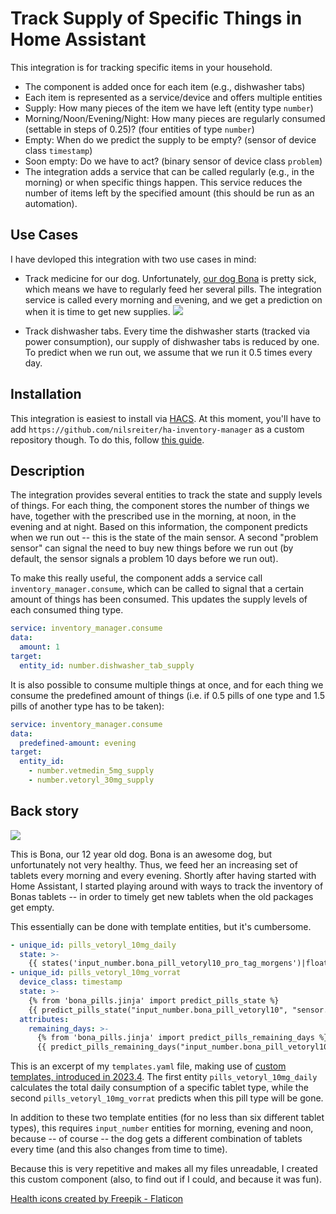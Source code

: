 # Track Supply of Specific Things in Home Assistant

This integration is for tracking specific items in your household.

- The component is added once for each item (e.g., dishwasher tabs)
- Each item is represented as a service/device and offers multiple entities
- Supply: How many pieces of the item we have left (entity type `number`)
- Morning/Noon/Evening/Night: How many pieces are regularly consumed (settable in steps of 0.25)? (four entities of type `number`)
- Empty: When do we predict the supply to be empty? (sensor of device class `timestamp`)
- Soon empty: Do we have to act? (binary sensor of device class `problem`)
- The integration adds a service that can be called regularly (e.g., in the morning) or when specific things happen. This service reduces the number of items left by the specified amount (this should be run as an automation).

## Use Cases

I have devloped this integration with two use cases in mind:

- Track medicine for our dog. Unfortunately, [our dog Bona](img/bona.jpeg) is pretty sick, which means we have to regularly feed her several pills. The integration service is called every morning and evening, and we get a prediction on when it is time to get new supplies. ![](img/screenshot1.png)

- Track dishwasher tabs. Every time the dishwasher starts (tracked via power consumption), our supply of dishwasher tabs is reduced by one. To predict when we run out, we assume that we run it 0.5 times every day.

## Installation

This integration is easiest to install via [HACS](https://hacs.xyz). At this moment, you'll have to add `https://github.com/nilsreiter/ha-inventory-manager` as a custom repository though. To do this, follow [this guide](https://hacs.xyz/docs/faq/custom_repositories).

## Description

The integration provides several entities to track the state and supply levels of things. For each thing, the component stores the number of things we have, together with the prescribed use in the morning, at noon, in the evening and at night. Based on this information, the component predicts when we run out -- this is the state of the main sensor. A second "problem sensor" can signal the need to buy new things before we run out (by default, the sensor signals a problem 10 days before we run out).

To make this really useful, the component adds a service call `inventory_manager.consume`, which can be called to signal that a certain amount of things has been consumed. This updates the supply levels of each consumed thing type.

```yaml
service: inventory_manager.consume
data:
  amount: 1
target:
  entity_id: number.dishwasher_tab_supply
```

It is also possible to consume multiple things at once, and for each thing we consume the predefined amount of things (i.e. if 0.5 pills of one type and 1.5 pills of another type has to be taken):

```yaml
service: inventory_manager.consume
data:
  predefined-amount: evening
target:
  entity_id:
    - number.vetmedin_5mg_supply
    - number.vetoryl_30mg_supply
```

## Back story

![](img/bona.jpeg)

This is Bona, our 12 year old dog. Bona is an awesome dog, but unfortunately not very healthy. Thus, we feed her an increasing set of tablets every morning and every evening. Shortly after having started with Home Assistant, I started playing around with ways to track the inventory of Bonas tablets -- in order to timely get new tablets when the old packages get empty.

This essentially can be done with template entities, but it's cumbersome.

```yaml
- unique_id: pills_vetoryl_10mg_daily
  state: >-
    {{ states('input_number.bona_pill_vetoryl10_pro_tag_morgens')|float + states('input_number.bona_pill_vetoryl10_pro_tag_mittags')|float + states('input_number.bona_pill_vetoryl10_pro_tag_abends')|float }}
- unique_id: pills_vetoryl_10mg_vorrat
  device_class: timestamp
  state: >-
    {% from 'bona_pills.jinja' import predict_pills_state %}
    {{ predict_pills_state("input_number.bona_pill_vetoryl10", "sensor.template_pills_vetoryl_10mg_daily") }}
  attributes:
    remaining_days: >-
      {% from 'bona_pills.jinja' import predict_pills_remaining_days %}
      {{ predict_pills_remaining_days("input_number.bona_pill_vetoryl10", "sensor.template_pills_vetoryl_10mg_daily") }}
```

This is an excerpt of my `templates.yaml` file, making use of [custom templates, introduced in 2023.4](https://www.home-assistant.io/blog/2023/04/05/release-20234/). The first entity `pills_vetoryl_10mg_daily` calculates the total daily consumption of a specific tablet type, while the second `pills_vetoryl_10mg_vorrat` predicts when this pill type will be gone.

In addition to these two template entities (for no less than six different tablet types), this requires `input_number` entities for morning, evening and noon, because -- of course -- the dog gets a different combination of tablets every time (and this also changes from time to time).

Because this is very repetitive and makes all my files unreadable, I created this custom component (also, to find out if I could, and because it was fun).

<a href="https://www.flaticon.com/free-icons/health" title="health icons">Health icons created by Freepik - Flaticon</a>
